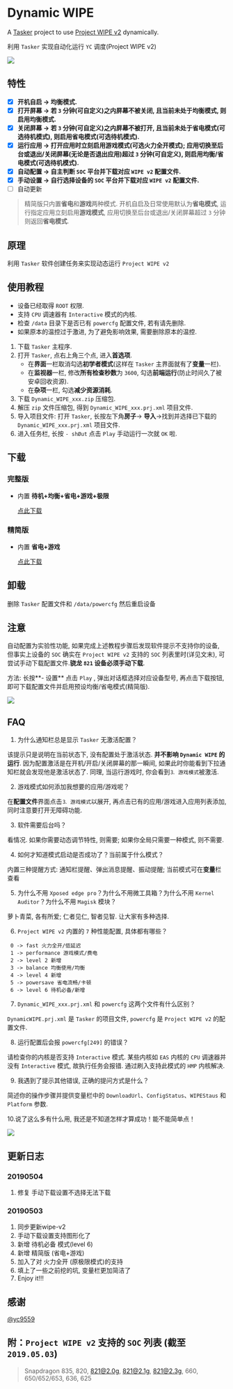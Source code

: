 #  Dynamic WIPE

A [Tasker](https://play.google.com/store/apps/details?id=net.dinglisch.android.taskerm) project to use [Project WIPE v2](https://github.com/yc9559/wipe-v2) dynamically. 

利用 `Tasker` 实现自动化运行 `YC` 调度(Project WIPE v2)

![](img/5.0/intro.png)

##  特性

- [x] **开机自启 → 均衡模式.**
- [x] **打开屏幕 → 若 `3` 分钟(可自定义)之内屏幕不被关闭, 且当前未处于均衡模式, 则启用均衡模式.**
- [x] **关闭屏幕 → 若 `3` 分钟(可自定义)之内屏幕不被打开, 且当前未处于省电模式(可选待机模式), 则启用省电模式(可选待机模式).**
- [x] **运行应用 → 打开应用时立刻启用游戏模式(可选火力全开模式); 应用切换至后台或退出/关闭屏幕(无论是否退出应用)超过 `3` 分钟(可自定义), 则启用均衡/省电模式(可选待机模式).**
- [x] **自动配置 → 自主判断 `SOC` 平台并下载对应 `WIPE v2` 配置文件.**
- [x] **手动设置 → 自行选择设备的 `SOC` 平台并下载对应 `WIPE v2` 配置文件.**
- [ ] 自动更新

> 精简版只内置**省电**和**游戏**两种模式. 开机自启及日常使用默认为**省电模式**, 运行指定应用立刻启用**游戏模式**, 应用切换至后台或退出/关闭屏幕超过 `3` 分钟则返回**省电模式**.

##  原理

利用 `Tasker` 软件创建任务来实现动态运行 `Project WIPE v2`

## 使用教程

- 设备已经取得 `ROOT` 权限.
- 支持 `CPU` 调速器有 `Interactive` 模式的内核.
- 检查 `/data` 目录下是否已有 `powercfg` 配置文件, 若有请先删除.
- 如果原本的温控过于激进, 为了避免影响效果, 需要删除原本的温控.

1. 下载 `Tasker` 主程序.
2. 打开 `Tasker`, 点右上角三个点, 进入**首选项**.
   - 在**界面**一栏取消勾选**初学者模式**(这样在 `Tasker` 主界面就有了**变量**一栏).
   - 在**监视器**一栏, 修改**所有检查秒数**为 `3600`, 勾选**前端运行**(防止时间久了被安卓回收资源).
   - 在**杂项**一栏, 勾选**减少资源消耗**.
3. 下载 `Dynamic_WIPE_xxx.zip` 压缩包.
4. 解压 `zip` 文件压缩包, 得到 `Dynamic_WIPE_xxx.prj.xml` 项目文件.
5. 导入项目文件: 打开 `Tasker`, 长按左下角**房子**→ **导入**→找到并选择已下载的 `Dynamic_WIPE_xxx.prj.xml` 项目文件.
6. 进入任务栏, 长按 `- shØut` 点击 `Play` 手动运行一次就 `OK` 啦.

## 下载

###  完整版

- 内置 **待机+均衡+省电+游戏+极限**

   [点此下载](https://github.com/sherlockwoo/dynamic-wipe/raw/master/config/latest/full/Dynamic_WIPE_full_v5.1_20190504.zip "悬停显示")

### 精简版

 - 内置 **省电+游戏**

   [点此下载](https://github.com/sherlockwoo/dynamic-wipe/raw/master/config/latest/lite/Dynamic_WIPE_lite_v2.0_20190504.zip "悬停显示")

##  卸载

删除 `Tasker` 配置文件和 `/data/powercfg` 然后重启设备

##  注意

自动配置为实验性功能, 如果完成上述教程步骤后发现软件提示不支持你的设备, 但事实上设备的 `SOC` 确实在 `Project WIPE v2` 支持的 `SOC` 列表里时(详见文末), 可尝试手动下载配置文件.**骁龙 `821` 设备必须手动下载**.

方法: 长按**- 设置** 点击 `Play` , 弹出对话框选择对应设备型号, 再点击下载按钮, 即可下载配置文件并启用预设均衡/省电模式(精简版).

![](img/5.0/download.png)

##  FAQ

1. 为什么通知栏总是显示 `Tasker` 无激活配置？

该提示只是说明在当前状态下, 没有配置处于激活状态. **并不影响 `Dynamic WIPE` 的运行**. 因为配置激活是在开机/开启/关闭屏幕的那一瞬间, 如果此时你能看到下拉通知栏就会发现他是激活状态了. 同理, 当运行游戏时, 你会看到`⒊ 游戏模式`被激活.

2. 游戏模式如何添加我想要的应用/游戏呢？

在**配置文件**界面点击`⒊ 游戏模式`以展开, 再点击已有的应用/游戏进入应用列表添加, 同时注意要打开无障碍功能.

3. 软件需要后台吗？

看情况. 如果你需要动态调节特性, 则需要; 如果你全局只需要一种模式, 则不需要.

4. 如何才知道模式启动是否成功了？当前属于什么模式？

内置三种提醒方式: 通知栏提醒、弹出消息提醒、振动提醒; 当前模式可在**变量**栏查看

5. 为什么不用 `Xposed edge pro`？为什么不用微工具箱？为什么不用 `Kernel Auditor`？为什么不用 `Magisk` 模块？

萝卜青菜, 各有所爱; 仁者见仁, 智者见智. 让大家有多种选择.

6. `Project WIPE v2` 内置的 `7` 种性能配置, 具体都有哪些？

```
 0 -> fast 火力全开/低延迟
 1 -> performance 游戏模式/费电
 2 -> level 2 新增
 3 -> balance 均衡使用/均衡
 4 -> level 4 新增
 5 -> powersave 省电流畅/卡顿
 6 -> level 6 待机必备/新增
```
    
7. `Dynamic_WIPE_xxx.prj.xml` 和 `powercfg` 这两个文件有什么区别？

`DynamicWIPE.prj.xml` 是 `Tasker` 的项目文件, `powercfg` 是 `Project WIPE v2` 的配置文件.

8. 运行配置后会报 `powercfg[249]` 的错误？

请检查你的内核是否支持 `Interactive` 模式. 某些内核如 `EAS` 内核的 `CPU` 调速器并没有 `Interactive` 模式, 故执行任务会报错. 通过刷入支持此模式的 `HMP` 内核解决.

9. 我遇到了提示其他错误, 正确的提问方式是什么？

 简述你的操作步骤并提供变量栏中的 `DownloadUrl`、`ConfigStatus`、`WIPEStaus` 和 `Platform` 参数.

10.说了这么多有什么用, 我还是不知道怎样才算成功！能不能简单点！
 
![](img/5.0/success.png)

## 更新日志

### 20190504

1. 修复 手动下载设置不选择无法下载

### 20190503

1. 同步更新wipe-v2
2. 手动下载设置支持图形化了
3. 新增 待机必备 模式(level 6)
4. 新增 精简版 (省电+游戏)
5. 加入了对 火力全开 (原极限模式)的支持
6. 填上了一些之前挖的坑, 变量栏更加简洁了
7. Enjoy it!!!

##  感谢

[@yc9559](https://github.com/yc9559)

##  附：`Project WIPE v2` 支持的 `SOC` 列表 (截至 `2019.05.03`)

> Snapdragon 835, 820, 821@2.0g, 821@2.1g, 821@2.3g, 660, 650/652/653, 636, 625

